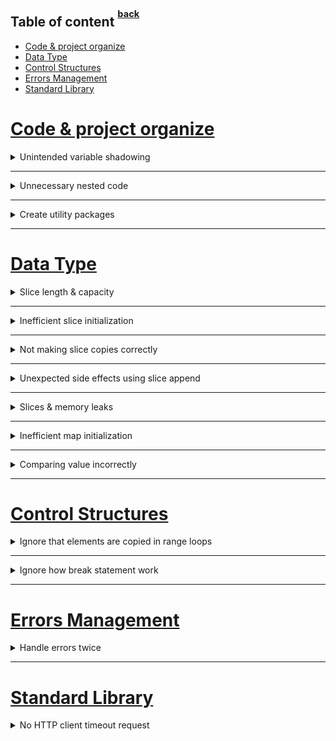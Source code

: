## Table of content <sup><sup>[back](../README.md)</sup></sup>

- [Code \& project organize](#code--project-organize)
- [Data Type](#data-type)
- [Control Structures](#control-structures)
- [Errors Management](#errors-management)
- [Standard Library](#standard-library)

# [Code & project organize](#table-of-content-back)

<details>
<summary> Unintended variable shadowing </summary>

> Inner variable override value of outer variable

- ~~Instead of~~

  ```go
  var client *http.Client
  if tracing {
      client, err := createClientWithTracing()
      if err != nil {
        return err
    }
    log.Println(client)
  } else {
    client, err := createDefaultClient()
    if err != nil {
    return err
    }
    log.Println(client)
  }
  // Use client
  ```

- Use this

  ```go
  var client *http.Client
  var err error
  if tracing {
      client, err = createClientWithTracing()
      if err != nil {
        return err
    }
  } else {
  // Same logic
  }
  // Use client
  ```

- Or this
  ```go
  var client *http.Client
  var err error
  if tracing {
    client, err = createClientWithTracing()
  } else {
    client, err = createDefaultClient()
  }
  if err != nil {
  // Common error handling
  }
  ```
  </details>

---

<details>
<summary> Unnecessary nested code </summary>

> Hard readable codes are difficult to understand & maintain.

- ~~Instead of~~
  ```go
    // This join function concatenates two strings and returns a substring if the length is greater than max
    func join(s1, s2 string, max int) (string, error) {
      if s1 == "" {
        return "", errors.New("s1 is empty")
      } else {
        if s2 == "" {
          return "", errors.New("s2 is empty")
          } else {
            concat, err := concatenate(s1, s2)
            if err != nil {
              return "", err
            } else {
              if len(concat) > max {
                return concat[:max], nil
            } else {
                return concat, nil
            }
          }
        }
      }
    }
  ```
- [Use this](https://medium.com/@matryer/line-of-sight-in-code-186dd7cdea88)
  > Align the happy path to the left; you should quickly be able to scan down one column to see the expected execution flow.
  ```go
  func join(s1, s2 string, max int) (string, error) {
    if s1 == "" {
      return "", errors.New("s1 is empty")
    }
    if s2 == "" {
      return "", errors.New("s2 is empty")
    }
    concat, err := concatenate(s1, s2)
    if err != nil {
      return "", err
    }
    if len(concat) > max {
      return concat[:max], nil
    }
    return concat, nil
  }
  ```
  ![fig1](./line-of-sight-in-code.png)
    </details>

---

<details>
<summary> Create utility packages </summary>

> util is meaningless, instead of that, write meaningful packages & methods

- ~~Instead of~~
  ```go
  package util
  func NewStringSet(...string) map[string]struct{} {
    // ...
  }
  func SortStringSet(map[string]struct{}) []string {
    // ...
  }
  set := util.NewStringSet("c", "a", "b")
  fmt.Println(util.SortStringSet(set))
  ```
- Use this
  ```go
  package stringset
  func New(...string) map[string]struct{} { ... }
  func Sort(map[string]struct{}) []string { ... }
  ```
  </details>

---

# [Data Type](#table-of-content-back)

<details>
<summary> Slice length & capacity </summary>

```go
s1 := make([]int, 3, 6) // 3-length, 6 capacity slice
```

![](./slice-length-capacity.png)

</details>

---

<details>
<summary> Inefficient slice initialization </summary>

> Without define slice capacity, `append` function will create new slice every time the old array capacity were full.

- ~~Instead of~~
  ```go
  func convert(foos []Foo) []Bar {
    bars := make([]Bar, 0)
    for _, foo := range foos {
      bars = append(bars, fooToBar(foo))
    }
    return bars
  }
  ```
- Use this
  ```go
  func convert(foos []Foo) []Bar {
    n := len(foos)
    bars := make([]Bar, 0, n)
    for _, foo := range foos {
      bars = append(bars, fooToBar(foo))
    }
    return bars
  }
  ```
- Or this
  ```go
  func convert(foos []Foo) []Bar {
    n := len(foos)
    bars := make([]Bar, n)
    for i, foo := range foos {
      bars[i] = fooToBar(foo)
    }
    return bars
  }
  ```
  </details>

---

<details>
<summary> Not making slice copies correctly </summary>

> The `copy` function will copy source slice to destination slice (with the length is the minimum length of these 2 slice)

- ~~Instead of~~
  ```go
  src := []int{0, 1, 2}
  var dst []int
  copy(dst, src)
  fmt.Println(dst)
  ```
- Use this
  ```go
  src := []int{0, 1, 2}
  dst := make([]int, len(src))
  copy(dst, src)
  fmt.Println(dst)
  ```
  </details>

---

<details>
<summary> Unexpected side effects using slice append </summary>

> `append` will override value of original slice

- ~~Instead of~~
  ```go
  s1 := []int{1, 2, 3}
  s2 := s1[0:2]
  s3 := append(s2, 10) // this will replace 10 vs 3 in s1
  ```
- Use this
  ```go
  s1 := []int{1, 2, 3}
  s2 := make([]int, 2)
  copy(s2, s1)
  s3 := append(s3, 10)
  ```
- Or this
  ```go
  s1 := []int{1, 2, 3}
  s2 := s1[0:2:2]
  s3 := append(s2, 10) // this will replace 10 vs 3 in s1
  ```
  </details>

---

<details>
<summary> Slices & memory leaks </summary>

> Just access those 5 bytes of million bytes message using `slicing operation` will lead to memory leak by keep whole message slice in RAM

- ~~Instead of~~
  ```go
  func consumeMessages() {
    for {
      msg := receiveMessage()
      // Do something with msg
      storeMessageType(getMessageType(msg))
    }
  }
  func getMessageType(msg []byte) []byte {
    return msg[:5]
  }
  ```
- Use this
  ```go
  func getMessageType(msg []byte) []byte {
    msgType := make([]byte, 5)
    copy(msgType, msg)
    return msgType
  }
  ```
  </details>

---

<details>
<summary> Inefficient map initialization </summary>

> Same idea with create `slice` with predefine `capacity`. To reduce the compute resource when `map` size increase overtime

- ~~Instead of~~
  ```go
  m := map[string]int{
  "1": 1,
  "2": 2,
  "3": 3,
  }
  ```
- Use this
  ```go
  m := make(map[string]int, 1_000_000)
  m["1"] = 1
  m["2"] = 2
  m["3"] = 3
  ```
  </details>

---

<details>
<summary> Comparing value incorrectly </summary>

> `slice & map` doesn't compile.
> comparable with `==` & `!=`: bool, numberics, string, channel, interface, pointer, struct & array
> `reflect` compare may work, but trade off is performance compare to custom code to compare each element inside them

- ~~Instead of~~
  ```go
  cust1 := customer{id: "x", operations: []float64{1.}}
  cust2 := customer{id: "x", operations: []float64{1.}}
  fmt.Println(reflect.DeepEqual(cust1, cust2))
  ```
- Use this
  ```go
  func (a customer) equal(b customer) bool {
    if a.id != b.id {
      return false
    }
    if len(a.operations) != len(b.operations) {
      return false
    }
    for i := 0; i < len(a.operations); i++ {
      if a.operations[i] != b.operations[i] {
        return false
      }
    }
    return true
  }
  ```
  </details>

---

# [Control Structures](#table-of-content-back)

<details>
<summary> Ignore that elements are copied in range loops </summary>

- ~~Instead of~~
  ```go
  accounts := []account{
    {balance: 100.},
    {balance: 200.},
    {balance: 300.},
  }
  for _, a := range accounts {
    a.balance += 1000
  }
  // a will be [{100} {200} {300}] after range loop
  ```
- Use this
  ```go
  for i := range accounts {
    accounts[i].balance += 1000
  }
  for i := 0; i < len(accounts); i++ {
    accounts[i].balance += 1000
  }
  ```
  </details>

---

<details>
<summary> Ignore how break statement work </summary>

> Unexpected result when misunderstanding `break` statement

- ~~Instead of~~
  ```go
  // this will terminate the switch block, not for block
  for i := 0; i < 5; i++ {
    fmt.Printf("%d ", i)
    switch i {
      default:
    case 2:
      break
    }
  }
  ```
- Use this
  ```go
  // terminate for block
  loop:
    for i := 0; i < 5; i++ {
      fmt.Printf("%d ", i)
      switch i {
        default:
        case 2:
          break loop
      }
    }
  ```
  </details>

---

# [Errors Management](#table-of-content-back)

<details>
<summary> Handle errors twice </summary>

> Duplicated code when handling error. Either use `log` or `return`, never both.

- ~~Instead of~~

  ```go
  func GetRoute(srcLat, srcLng, dstLat, dstLng float32) (Route, error) {
    err := validateCoordinates(srcLat, srcLng)
    if err != nil {
      log.Println("failed to validate source coordinates")
      return Route{}, err
    }
    err = validateCoordinates(dstLat, dstLng)
    if err != nil {
      log.Println("failed to validate target coordinates")
      return Route{}, err
    }
    return getRoute(srcLat, srcLng, dstLat, dstLng)
  }

  func validateCoordinates(lat, lng float32) error {
    if lat > 90.0 || lat < -90.0 {
      log.Printf("invalid latitude: %f", lat)
      return fmt.Errorf("invalid latitude: %f", lat)
    }
    if lng > 180.0 || lng < -180.0 {
      log.Printf("invalid longitude: %f", lng)
      return fmt.Errorf("invalid longitude: %f", lng)
    }
    return nil
  }
  ```

- Use this

  ```go
  func GetRoute(srcLat, srcLng, dstLat, dstLng float32) (Route, error) {
    err := validateCoordinates(srcLat, srcLng)
    if err != nil {
      return Route{}, err
      }
    err = validateCoordinates(dstLat, dstLng)
    if err != nil {
      return Route{}, err
    }
    return getRoute(srcLat, srcLng, dstLat, dstLng)
  }

  func validateCoordinates(lat, lng float32) error {
    if lat > 90.0 || lat < -90.0 {
      return fmt.Errorf("invalid latitude: %f", lat)
    }
    if lng > 180.0 || lng < -180.0 {
      return fmt.Errorf("invalid longitude: %f", lng)
    }
    return nil
  }
  ```

- Or this

  ```go
  func GetRoute(srcLat, srcLng, dstLat, dstLng float32) (Route, error) {
    err := validateCoordinates(srcLat, srcLng)
    if err != nil {
      return Route{},
      fmt.Errorf("failed to validate source coordinates: %w", err)
    }
    err = validateCoordinates(dstLat, dstLng)
    if err != nil {
      return Route{},
      fmt.Errorf("failed to validate target coordinates: %w", err)
    }
    return getRoute(srcLat, srcLng, dstLat, dstLng)
  }

  func validateCoordinates(lat, lng float32) error {
    if lat > 90.0 || lat < -90.0 {
      return fmt.Errorf("invalid latitude: %f", lat)
    }
    if lng > 180.0 || lng < -180.0 {
      return fmt.Errorf("invalid longitude: %f", lng)
    }
    return nil
  }
  ```

</details>

---

# [Standard Library](#table-of-content-back)

<details>
<summary> No HTTP client timeout request </summary>

> No specific timeout for http client requests, `http.Client.Timeout` includes: `net.Dialer.Timeout`,`http.Transport.TLSHandshakeTimeout` & `http.Transport.ResponseHeaderTimeout`
> Override the default `http connections per pool`, `idle connection timeout`, & `max idle connection per host` to suit your need

![](./http-request-timeout.png)

- ~~Instead of~~
  ```go
  client := &http.Client{}
  resp, err := client.Get("https://golang.org/")
  // or
  resp, err := http.Get("https://golang.org/")
  ```
- Use this

  ```go
  client := &http.Client{
  Timeout: 5 * time.Second, // global request timeout
  Transport: &http.Transport{
    DialContext: (&net.Dialer{
      Timeout: time.Second, // dial timeout
    }).DialContext,
    TLSHandshakeTimeout: time.Second, // tls handshake timeout
    ResponseHeaderTimeout: time.Second, // response header timeout
    },
  }
  ```

  </details>
